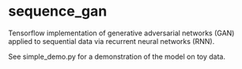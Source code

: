 # sequence_gan
Tensorflow implementation of generative adversarial networks
(GAN) applied to sequential data via recurrent neural networks
(RNN).

See simple_demo.py for a demonstration of the model on toy
data.
